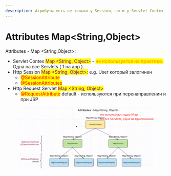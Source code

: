 ```yaml
---
description: Атрибуты есть не только у Session, но и у Servlet Contex
---
```


# Attributes Map\<String,Object>

Attributes - Map \<String,Object>:

* Servlet Contex  <mark style="color:purple;">Map \<String, Object></mark> - <mark style="color:orange;">**не используется на практике.**</mark> \
  Одна на все Servlets ( 1 на app ).
* Http Session  <mark style="color:purple;">Map \<String, Object>:</mark> e.g. User который залогинен
  * <mark style="color:red;">@SessionAttribute</mark>
  * <mark style="color:red;">@SessionAttributes</mark>
* Http Request Servlet  <mark style="color:purple;">Map \<String, Object></mark>&#x20;
  * <mark style="color:red;">@RequestAttribute</mark> default     - используются при перенаправлении  и при JSP

<figure><img src="../.gitbook/assets/image (41).png" alt=""><figcaption></figcaption></figure>
